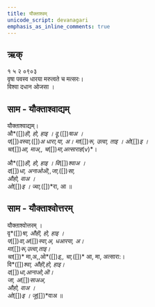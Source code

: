 ```yaml
---
title: यौक्ताश्वम्
unicode_script: devanagari  
emphasis_as_inline_comments: true
---   
```


## ऋक्

१ ५ २ ०९०३   
वृषा पवस्व धारया मरुत्वते च मत्सरः।  
विश्वा दधान ओजसा  ।

## साम - यौक्ताश्वाद्यम्

यौक्ताश्वाद्यम्।  
औ*([])*हॊ, हो, हाइ । वॄ,*([])*षाअ ।  
प*([])*वस्वा,*([])*अ धारा,या, अ।
मा*([])*रू, उत्वा, ताइ ।  ओ*([])*इ ।  
चा*([])*आ, माअ,, च*([])*मा,अत्साराह*(v)*।  

औ*([])*हॊ, हो, हाइ ।  वि*([])*श्वाअ ।  
द*([])*धा, अनाओऒ,,जा,*([])*सा,  
औहो, वाअ ।  
ओ*([])*इ । ज्वा,*([])*रा, आ ॥

## साम - यौक्ताश्वोत्तरम्

यौक्ताश्वोत्तरम् ।  
वृ*([])*षा, औहॊ, हो, हाइ ।  
प*([])*वा,अ*([])*स्वा,अ,  धआरया, अ।  
मा*([])*रू,उत्वा,ताइ।  
चा*([])* मा,अ,,ओ*([])*इ,, चा,*([])* आ, मा, अत्सारा:।  
वि*([])*श्वा, औहॊ,हो, हाइ।  
द*([])*धा,आनाओ,ऒ।  
जा, अ*([])*साअअ,  
औहो, वाअ ।  
ओ*([])*इ । जू*([])*वाअ  ॥
